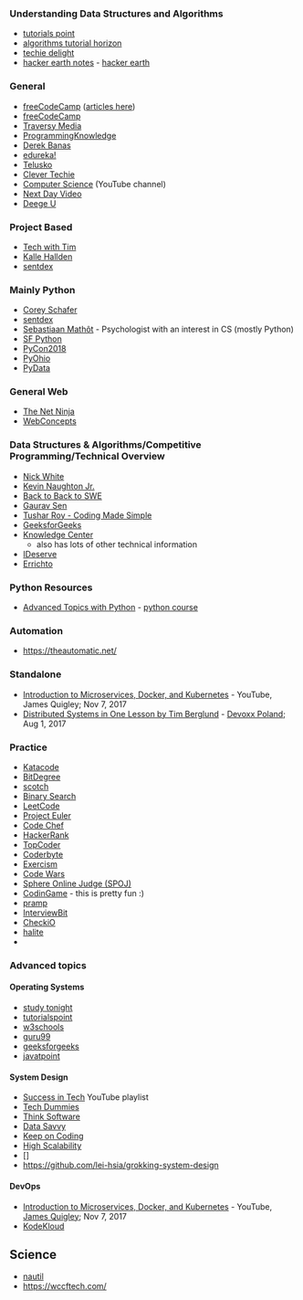 ### Understanding Data Structures and Algorithms
- [tutorials point](https://www.tutorialspoint.com/data_structures_algorithms/index.htm)
- [algorithms tutorial horizon](https://algorithms.tutorialhorizon.com/site-map/)
- [techie delight](https://www.techiedelight.com/)
- [hacker earth notes](https://www.hackerearth.com/practice/notes/) - [hacker earth](https://www.hackerearth.com/practice/)

### General
- [freeCodeCamp](https://www.freecodecamp.org/learn/) ([articles here](https://www.freecodecamp.org/news/))
- [freeCodeCamp](https://www.youtube.com/channel/UC8butISFwT-Wl7EV0hUK0BQ)
- [Traversy Media](https://www.youtube.com/user/TechGuyWeb)
- [ProgrammingKnowledge](https://www.youtube.com/user/ProgrammingKnowledge)
- [Derek Banas](https://www.youtube.com/user/derekbanas)
- [edureka!](https://www.youtube.com/user/edurekaIN)
- [Telusko](https://www.youtube.com/user/javaboynavin/playlists)
- [Clever Techie](https://www.youtube.com/channel/UC1WxZFhq56xs1oxXH-XveSQ/videos)
- [Computer Science](https://www.youtube.com/channel/UCbmb5IoBtHZTpYZCDBOC1CA) (YouTube channel)
- [Next Day Video](https://www.youtube.com/user/NextDayVideo/videos)
- [Deege U](https://www.youtube.com/channel/UCBy9lNSc8YxE0ggzVQCby2g)

### Project Based
- [Tech with Tim](https://www.youtube.com/channel/UC4JX40jDee_tINbkjycV4Sg)
- [Kalle Hallden](https://www.youtube.com/channel/UCWr0mx597DnSGLFk1WfvSkQ)
- [sentdex](https://www.youtube.com/user/sentdex)

### Mainly Python
- [Corey Schafer](https://www.youtube.com/user/schafer5)
- [sentdex](https://www.youtube.com/user/sentdex)
- [Sebastiaan Mathôt](https://www.youtube.com/user/ceebassmusic) - Psychologist with an interest in CS (mostly Python)
- [SF Python](https://www.youtube.com/channel/UC51aOZF5nnderbuar5D5ifw/videos)
- [PyCon2018](https://www.youtube.com/channel/UCsX05-2sVSH7Nx3zuk3NYuQ/videos)
- [PyOhio](https://www.youtube.com/channel/UCYqdrfvhGxNW3vXebypqXoQ)
- [PyData](https://www.youtube.com/user/PyDataTV/featured)

### General Web
- [The Net Ninja](https://www.youtube.com/channel/UCW5YeuERMmlnqo4oq8vwUpg)
- [WebConcepts](https://www.youtube.com/user/jelledTV/videos)

### Data Structures & Algorithms/Competitive Programming/Technical Overview
- [Nick White](https://www.youtube.com/channel/UC1fLEeYICmo3O9cUsqIi7HA)
- [Kevin Naughton Jr.](https://www.youtube.com/channel/UCKvwPt6BifPP54yzH99ff1g)
- [Back to Back to SWE](https://www.youtube.com/channel/UCmJz2DV1a3yfgrR7GqRtUUA)
- [Gaurav Sen](https://www.youtube.com/channel/UCRPMAqdtSgd0Ipeef7iFsKw)
- [Tushar Roy - Coding Made Simple](https://www.youtube.com/user/tusharroy2525/)
- [GeeksforGeeks](https://www.youtube.com/channel/UC0RhatS1pyxInC00YKjjBqQ)
- [Knowledge Center](https://www.youtube.com/channel/UCMn3_305DqmTylxJPFA8OJA)
  - also has lots of other technical information
- [IDeserve](https://www.youtube.com/channel/UCMNkvKnD3mo3Jj9eTwJllWw)
- [Errichto](https://www.youtube.com/channel/UCBr_Fu6q9iHYQCh13jmpbrg)

### Python Resources
- [Advanced Topics with Python](https://www.python-course.eu/advanced_topics.php) - [python course](https://www.python-course.eu/index.php)

### Automation
- https://theautomatic.net/

### Standalone
- [Introduction to Microservices, Docker, and Kubernetes](https://www.youtube.com/watch?v=1xo-0gCVhTU) - YouTube, James Quigley; Nov 7, 2017
- [Distributed Systems in One Lesson by Tim Berglund](https://www.youtube.com/watch?v=Y6Ev8GIlbxc) - [Devoxx Poland](https://www.youtube.com/channel/UCAu3kLPVR1KScr5BReBJTvg); Aug 1, 2017

### Practice
- [Katacode](https://www.katacoda.com/)
- [BitDegree](https://www.bitdegree.org/)
- [scotch](https://scotch.io/)
- [Binary Search](https://binarysearch.io/)
- [LeetCode](https://leetcode.com/)
- [Project Euler](https://projecteuler.net/)
- [Code Chef](https://www.codechef.com/)
- [HackerRank](https://www.hackerrank.com/)
- [TopCoder](https://www.topcoder.com/)
- [Coderbyte](https://www.coderbyte.com/)
- [Exercism](https://exercism.io/)
- [Code Wars](https://www.codewars.com/)
- [Sphere Online Judge (SPOJ)](https://www.spoj.com/)
- [CodinGame](https://www.codingame.com/servlet/urlinvite?u=3850863) - this is pretty fun :)
- [pramp](https://www.pramp.com/invt/mGZVJBAy4wuBrqPdLmA2)
- [InterviewBit](https://www.interviewbit.com/invite/dahbdf)
- [CheckiO](https://checkio.org/)
- [halite](https://halite.io/)
-


### Advanced topics
#### Operating Systems
- [study tonight](https://www.studytonight.com/operating-system/)
- [tutorialspoint](https://www.tutorialspoint.com/operating_system/os_quick_guide.htm)
- [w3schools](https://www.w3schools.in/operating-system-tutorial/intro/)
- [guru99](https://www.guru99.com/operating-system-tutorial.html)
- [geeksforgeeks](https://www.geeksforgeeks.org/operating-systems/)
- [javatpoint](https://www.javatpoint.com/os-tutorial)


#### System Design
- [Success in Tech](https://www.youtube.com/watch?v=0163cssUxLA&list=PLA8lYuzFlBqAy6dkZHj5VxUAaqr4vwrka) YouTube playlist
- [Tech Dummies](https://www.youtube.com/channel/UCn1XnDWhsLS5URXTi5wtFTA)
- [Think Software](https://www.youtube.com/channel/UCVa66dAkbs60_A0P52Yjj7Q)
- [Data Savvy](https://www.youtube.com/channel/UCoVVyUViJ3mfaEKVjAJSnVA)
- [Keep on Coding](https://www.youtube.com/channel/UCsLo154Krjwhoz8W00N8ItA)
- [High Scalability](http://highscalability.com/)
- []
- https://github.com/lei-hsia/grokking-system-design

#### DevOps
- [Introduction to Microservices, Docker, and Kubernetes](https://www.youtube.com/watch?v=1xo-0gCVhTU) - YouTube, [James Quigley](https://www.youtube.com/channel/UCBLK4r69Z_cRr087Jfvt0WQ); Nov 7, 2017
- [KodeKloud](https://www.youtube.com/channel/UCSWj8mqQCcrcBlXPi4ThRDQ)


## Science
- [nautil](http://nautil.us/)
- https://wccftech.com/
